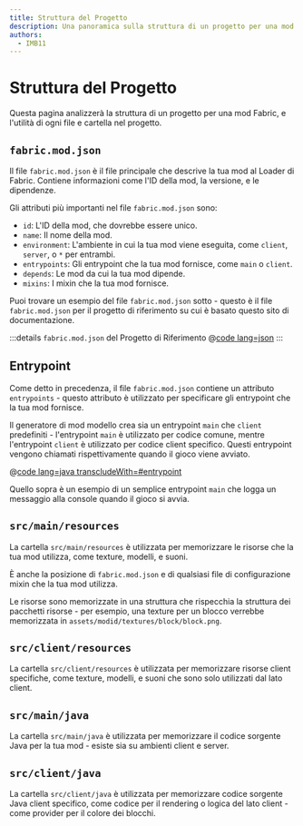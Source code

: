 ```yaml
---
title: Struttura del Progetto
description: Una panoramica sulla struttura di un progetto per una mod Fabric.
authors:
  - IMB11
---
```


# Struttura del Progetto

Questa pagina analizzerà la struttura di un progetto per una mod Fabric, e l'utilità di ogni file e cartella nel progetto.

## `fabric.mod.json`

Il file `fabric.mod.json` è il file principale che descrive la tua mod al Loader di Fabric. Contiene informazioni come l'ID della mod, la versione, e le dipendenze.

Gli attributi più importanti nel file `fabric.mod.json` sono:

- `id`: L'ID della mod, che dovrebbe essere unico.
- `name`: Il nome della mod.
- `environment`: L'ambiente in cui la tua mod viene eseguita, come `client`, `server`, o `*` per entrambi.
- `entrypoints`: Gli entrypoint che la tua mod fornisce, come `main` o `client`.
- `depends`: Le mod da cui la tua mod dipende.
- `mixins`: I mixin che la tua mod fornisce.

Puoi trovare un esempio del file `fabric.mod.json` sotto - questo è il file `fabric.mod.json` per il progetto di riferimento su cui è basato questo sito di documentazione.

:::details `fabric.mod.json` del Progetto di Riferimento
@[code lang=json](@/reference/latest/src/main/resources/fabric.mod.json)
:::

## Entrypoint

Come detto in precedenza, il file `fabric.mod.json` contiene un attributo `entrypoints` - questo attributo è utilizzato per specificare gli entrypoint che la tua mod fornisce.

Il generatore di mod modello crea sia un entrypoint `main` che `client` predefiniti - l'entrypoint `main` è utilizzato per codice comune, mentre l'entrypoint `client` è utilizzato per codice client specifico. Questi entrypoint vengono chiamati rispettivamente quando il gioco viene avviato.

@[code lang=java transcludeWith=#entrypoint](@/reference/latest/src/main/java/com/example/docs/FabricDocsReference.java)

Quello sopra è un esempio di un semplice entrypoint `main` che logga un messaggio alla console quando il gioco si avvia.

## `src/main/resources`

La cartella `src/main/resources` è utilizzata per memorizzare le risorse che la tua mod utilizza, come texture, modelli, e suoni.

È anche la posizione di `fabric.mod.json` e di qualsiasi file di configurazione mixin che la tua mod utilizza.

Le risorse sono memorizzate in una struttura che rispecchia la struttura dei pacchetti risorse - per esempio, una texture per un blocco verrebbe memorizzata in `assets/modid/textures/block/block.png`.

## `src/client/resources`

La cartella `src/client/resources` è utilizzata per memorizzare risorse client specifiche, come texture, modelli, e suoni che sono solo utilizzati dal lato client.

## `src/main/java`

La cartella `src/main/java` è utilizzata per memorizzare il codice sorgente Java per la tua mod - esiste sia su ambienti client e server.

## `src/client/java`

La cartella `src/client/java` è utilizzata per memorizzare codice sorgente Java client specifico, come codice per il rendering o logica del lato client - come provider per il colore dei blocchi.
